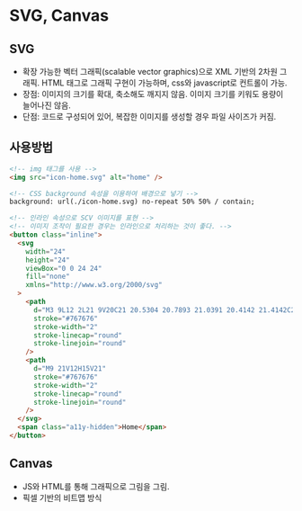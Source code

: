 # SVG, Canvas

## SVG

- 확장 가능한 벡터 그래픽(scalable vector graphics)으로 XML 기반의 2차원 그래픽. HTML 태그로 그래픽 구현이 가능하며, css와 javascript로 컨트롤이 가능.
- 장점: 이미지의 크기를 확대, 축소해도 깨지지 않음. 이미지 크기를 키워도 용량이 늘어나진 않음.
- 단점: 코드로 구성되어 있어, 복잡한 이미지를 생성할 경우 파일 사이즈가 커짐.

## 사용방법

```html
<!-- img 태그를 사용 -->
<img src="icon-home.svg" alt="home" />

<!-- CSS background 속성을 이용하여 배경으로 넣기 -->
background: url(./icon-home.svg) no-repeat 50% 50% / contain;

<!-- 인라인 속성으로 SCV 이미지를 표현 -->
<!-- 이미지 조작이 필요한 경우는 인라인으로 처리하는 것이 좋다. -->
<button class="inline">
  <svg
    width="24"
    height="24"
    viewBox="0 0 24 24"
    fill="none"
    xmlns="http://www.w3.org/2000/svg"
  >
    <path
      d="M3 9L12 2L21 9V20C21 20.5304 20.7893 21.0391 20.4142 21.4142C20.0391 21.7893 19.5304 22 19 22H5C4.46957 22 3.96086 21.7893 3.58579 21.4142C3.21071 21.0391 3 20.5304 3 20V9Z"
      stroke="#767676"
      stroke-width="2"
      stroke-linecap="round"
      stroke-linejoin="round"
    />
    <path
      d="M9 21V12H15V21"
      stroke="#767676"
      stroke-width="2"
      stroke-linecap="round"
      stroke-linejoin="round"
    />
  </svg>
  <span class="a11y-hidden">Home</span>
</button>
```

## Canvas

- JS와 HTML를 통해 그래픽으로 그림을 그림.
- 픽셀 기반의 비트맵 방식
